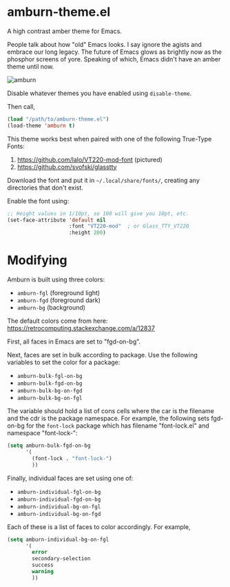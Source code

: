 # amburn-theme.el
A high contrast amber theme for Emacs.

People talk about how "old" Emacs looks. I say ignore the agists and embrace our long legacy.  The future of Emacs glows as brightly now as the phosphor screens of yore.  Speaking of which, Emacs didn't have an amber theme until now.
         

![amburn](https://user-images.githubusercontent.com/53576362/155818685-6b259781-a1b9-4250-9894-8fcee3511c7e.png)


Disable whatever themes you have enabled using `disable-theme`.

Then call,

```lisp
(load "/path/to/amburn-theme.el")
(load-theme 'amburn t)
```

This theme works best when paired with one of the following True-Type Fonts:
1. https://github.com/lalo/VT220-mod-font (pictured)
2. https://github.com/svofski/glasstty

Download the font and put it in `~/.local/share/fonts/`, creating any directories that don't exist.

Enable the font using:

```lisp
;; Height values in 1/10pt, so 100 will give you 10pt, etc.
(set-face-attribute 'default nil
                    :font "VT220-mod"  ; or Glass_TTY_VT220
                    :height 200)
```

# Modifying

Amburn is built using three colors: 

* `amburn-fgl` (foreground light)
* `amburn-fgd` (foreground dark)
* `amburn-bg` (background)

The default colors come from here: https://retrocomputing.stackexchange.com/a/12837

First, all faces in Emacs are set to "fgd-on-bg".

Next, faces are set in bulk according to package.  Use the following variables to set the color for a package:

* `amburn-bulk-fgl-on-bg` 
* `amburn-bulk-fgd-on-bg`
* `amburn-bulk-bg-on-fgd`
* `amburn-bulk-bg-on-fgl`

The variable should hold a list of cons cells where the car is the filename and the cdr is the package namespace.  For example, the following sets fgd-on-bg for the `font-lock` package which has filename "font-lock.el" and namespace "font-lock-":

```lisp
(setq amburn-bulk-fgd-on-bg
      '(
        (font-lock . "font-lock-")
        ))
```

Finally, individual faces are set using one of:

* `amburn-individual-fgl-on-bg`
* `amburn-individual-fgd-on-bg`
* `amburn-individual-bg-on-fgl`
* `amburn-individual-bg-on-fgd`

Each of these is a list of faces to color accordingly.  For example,

```lisp
(setq amburn-individual-bg-on-fgl
      '(
        error
        secondary-selection
        success
        warning
        ))
```
